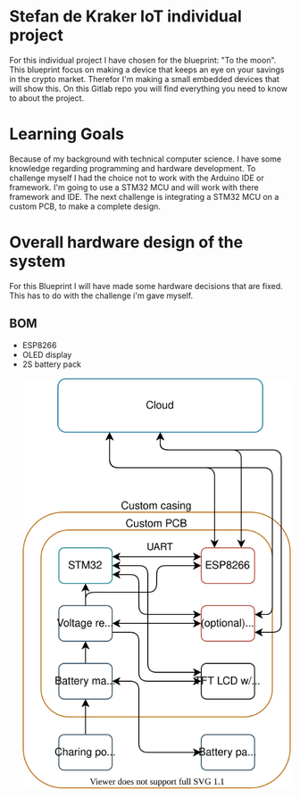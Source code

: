 # Stefan de Kraker IoT individual project
For this individual project I have chosen for the blueprint: "To the moon".
This blueprint focus on making a device that keeps an eye on your savings in the crypto market.
Therefor I'm making a small embedded devices that will show this.
On this Gitlab repo you will find everything you need to know to about the project.

# Learning Goals
Because of my background with technical computer science.
I have some knowledge regarding programming and hardware development.
To challenge myself I had the choice not to work with the Arduino IDE or framework.
I'm going to use a STM32 MCU and will work with there framework and IDE.
The next challenge is integrating a STM32 MCU on a custom PCB, to make a complete design.


# Overall hardware design of the system
For this Blueprint I will have made some hardware decisions that are fixed. 
This has to do with the challenge i'm gave myself.
## BOM
- ESP8266
- OLED display
- 2S battery pack
\
\
![My Diagram](Doc/hardware_architecture_overview.drawio.svg)
